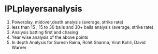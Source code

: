 # IPLplayersanalysis <br/>
1. Powerplay, midover,death analysis (average, strike rate) <br/>
2. less than 15 , 15 to 30 balls and 30+ balls analysis (average, strike rate) <br/>
3. Analysis batting first and chasing <br/>
4. Year wise analysis of the above points <br/>
5. In depth Analysis for Suresh Raina, Rohit Sharma, Virat Kohli, David Warner
